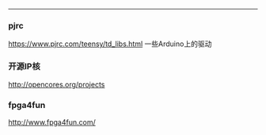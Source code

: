 

---

### pjrc

https://www.pjrc.com/teensy/td_libs.html
一些Arduino上的驱动

### 开源IP核

http://opencores.org/projects

### fpga4fun

http://www.fpga4fun.com/

